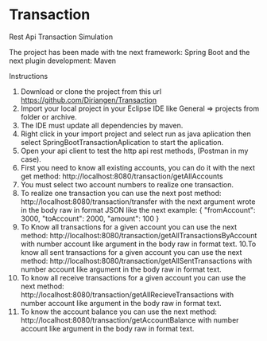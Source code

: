 # Transaction
Rest Api Transaction Simulation

The project has been made with tne next framework:
Spring Boot
and the next plugin development:
Maven

Instructions
1. Download or clone the project from this url https://github.com/Diriangen/Transaction
2. Import your local project in your Eclipse IDE like General => projects from folder or archive.
3. The IDE must update all dependencies by maven.
4. Right click in your import project and select run as java aplication then select SpringBootTransactionAplication to start the aplication.
5. Open your api client to test the http api rest methods, (Postman in my case).
6. First you need to know all existing accounts, you can do it with the next get method: http://localhost:8080/transaction/getAllAccounts
7. You must select two account numbers to realize one transaction.
8. To realize one transaction you can use the next post method: http://localhost:8080/transaction/transfer
with the next argument wrote in the body raw in format JSON like the next example:
{
"fromAccount": 3000,
"toAccount": 2000,
"amount": 100
}
9. To Know all transactions for a given account you can use the next method: http://localhost:8080/transaction/getAllTransactionsByAccount
with number account like argument in the body raw in format text.
10.To know all sent transactions for a given account you can use the next method:
http://localhost:8080/transaction/getAllSentTransactions
with number account like argument in the body raw in format text.
11. To know all receive transactions for a given account you can use the next method:
http://localhost:8080/transaction/getAllRecieveTransactions
with number account like argument in the body raw in format text.
12. To know the account balance you can use the next method:
http://localhost:8080/transaction/getAccountBalance
with number account like argument in the body raw in format text.



